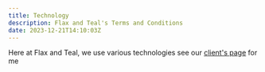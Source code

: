 ```yaml
---
title: Technology
description: Flax and Teal's Terms and Conditions
date: 2023-12-21T14:10:03Z
---
```



Here at Flax and Teal, we use various technologies see our [client's page](/clients) for me